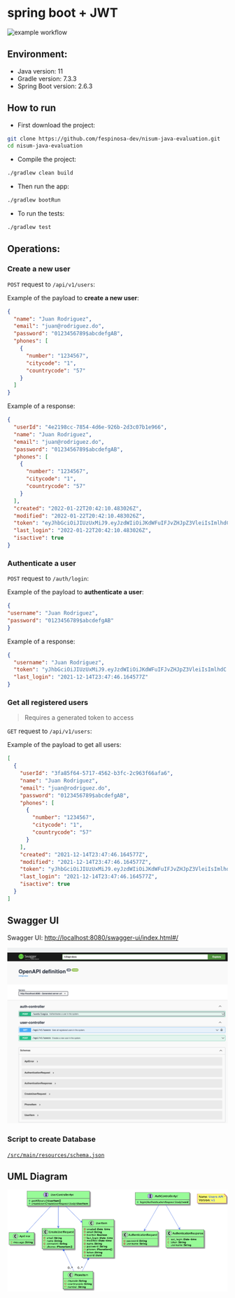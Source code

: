 # spring boot + JWT 

![example workflow](https://github.com/fespinosa-dev/nisum-java-evaluation/actions/workflows/gradle.yml/badge.svg)

## Environment:
- Java version: 11
- Gradle version: 7.3.3
- Spring Boot version: 2.6.3

## How to run
- First download the project:

```bash
git clone https://github.com/fespinosa-dev/nisum-java-evaluation.git
cd nisum-java-evaluation
```
- Compile the project:

```bash
./gradlew clean build
```
- Then run the app:
```bash
./gradlew bootRun
```
- To run the tests:
```bash
./gradlew test
```
## Operations:

### Create a new user

`POST` request to `/api/v1/users`:



Example of the payload to **create a new user**:
```json
{
  "name": "Juan Rodriguez",
  "email": "juan@rodriguez.do",
  "password": "0123456789$abcdefgAB",
  "phones": [
    {
      "number": "1234567",
      "citycode": "1",
      "countrycode": "57"
    }
  ]
}
```
Example of a response:

```json
{
  "userId": "4e2198cc-7854-4d6e-926b-2d3c07b1e966",
  "name": "Juan Rodriguez",
  "email": "juan@rodriguez.do",
  "password": "0123456789$abcdefgAB",
  "phones": [
    {
      "number": "1234567",
      "citycode": "1",
      "countrycode": "57"
    }
  ],
  "created": "2022-01-22T20:42:10.483026Z",
  "modified": "2022-01-22T20:42:10.483026Z",
  "token": "eyJhbGciOiJIUzUxMiJ9.eyJzdWIiOiJKdWFuIFJvZHJpZ3VleiIsImlhdCI6MTY0Mjg4NDEzMCwiZXhwIjoxNjQyOTcwNTMwfQ.ELZHmPcdnt...",
  "last_login": "2022-01-22T20:42:10.483026Z",
  "isactive": true
}
```

### Authenticate a user

`POST` request to `/auth/login`:


Example of the payload to **authenticate a user**:

```json
{
"username": "Juan Rodriguez",
"password": "0123456789$abcdefgAB"
}
```

Example of a response:

```json
{
  "username": "Juan Rodriguez",
  "token": "yJhbGciOiJIUzUxMiJ9.eyJzdWIiOiJKdWFuIFJvZHJpZ3VleiIsImlhdC...",
  "last_login": "2021-12-14T23:47:46.164577Z"
}
```
### Get all registered users

>Requires a generated token to access

`GET` request to `/api/v1/users`:

Example of the payload to get all users:

```json
[
  {
    "userId": "3fa85f64-5717-4562-b3fc-2c963f66afa6",
    "name": "Juan Rodriguez",
    "email": "juan@rodriguez.do",
    "password": "0123456789$abcdefgAB",
    "phones": [
      {
        "number": "1234567",
        "citycode": "1",
        "countrycode": "57"
      }
    ],
    "created": "2021-12-14T23:47:46.164577Z",
    "modified": "2021-12-14T23:47:46.164577Z",
    "token": "yJhbGciOiJIUzUxMiJ9.eyJzdWIiOiJKdWFuIFJvZHJpZ3VleiIsImlhdC...",
    "last_login": "2021-12-14T23:47:46.164577Z",
    "isactive": true
  }
]
```
## Swagger UI

Swagger UI: [http://localhost:8080/swagger-ui/index.html#/](http://localhost:8080/swagger-ui/index.html)

![Swagger UI](swagger.png)


### Script to create Database

[`/src/main/resources/schema.json`](src/main/resources/schema.sql)

## UML Diagram

![Uml Diagram](diagram/diagram.png)
